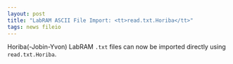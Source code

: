 ```yaml
---
layout: post
title: "LabRAM ASCII File Import: <tt>read.txt.Horiba</tt>"
tags: news fileio
---
```


Horiba(-Jobin-Yvon) LabRAM `.txt` files can now be imported directly using `read.txt.Horiba`.
  